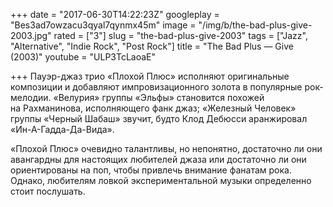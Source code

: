 +++
date = "2017-06-30T14:22:23Z"
googleplay = "Bes3ad7owzacu3qyal7qynmx45m"
image = "/img/b/the-bad-plus-give-2003.jpg"
rated = ["3"]
slug = "the-bad-plus-give-2003"
tags = ["Jazz", "Alternative", "Indie Rock", "Post Rock"]
title = "The Bad Plus — Give (2003)"
youtube = "ULP3TcLaoaE"

+++
Пауэр-джаз трио &laquo;Плохой Плюс&raquo; исполняют оригинальные композиции и&nbsp;добавляют импровизационного золота в&nbsp;популярные рок-мелодии. &laquo;Велурия&raquo; группы &laquo;Эльфы&raquo; становится похожей на&nbsp;Рахманинова, исполняющего фанк джаз; &laquo;Железный Человек&raquo; группы &laquo;Черный Шабаш&raquo; звучит, будто Клод Дебюсси аранжировал &laquo;Ин-А-Гадда-Да-Вида&raquo;. 

&laquo;Плохой Плюс&raquo; очевидно талантливы, но&nbsp;непонятно, достаточно&nbsp;ли они авангардны для настоящих любителей джаза или достаточно&nbsp;ли они ориентированы на&nbsp;поп, чтобы привлечь внимание фанатам рока. Однако, любителям ловкой экспериментальной музыки определенно стоит послушать.